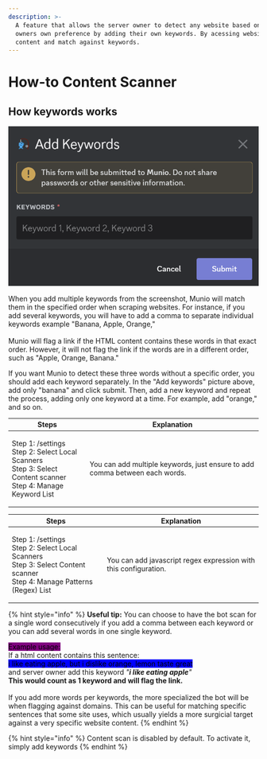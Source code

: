 ```yaml
---
description: >-
  A feature that allows the server owner to detect any website based on server
  owners own preference by adding their own keywords. By acessing website html
  content and match against keywords.
---
```


# How-to Content Scanner

## How keywords works

![](<../.gitbook/assets/bild (1).png>)

When you add multiple keywords from the screenshot, Munio will match them in the specified order when scraping websites. For instance, if you add several keywords, you will have to add a comma to separate individual keywords example "Banana, Apple, Orange," \
\
Munio will flag a link if the HTML content contains these words in that exact order. However, it will not flag the link if the words are in a different order, such as "Apple, Orange, Banana."

If you want Munio to detect these three words without a specific order, you should add each keyword separately. In the "Add keywords" picture above, add only "banana" and click submit. Then, add a new keyword and repeat the process, adding only one keyword at a time. For example, add "orange," and so on.

| Steps                                                                                                                       | Explanation                                                                  |
| --------------------------------------------------------------------------------------------------------------------------- | ---------------------------------------------------------------------------- |
| <p>Step 1:  /settings<br>Step 2: Select Local Scanners<br>Step 3: Select Content scanner<br>Step 4: Manage Keyword List</p> | You can add multiple keywords, just ensure to add comma between each words.  |

| Steps                                                                                                                                | Explanation                                                       |
| ------------------------------------------------------------------------------------------------------------------------------------ | ----------------------------------------------------------------- |
| <p>Step 1:  /settings<br>Step 2: Select Local Scanners<br>Step 3: Select Content scanner<br>Step 4: Manage Patterns (Regex) List</p> | You can add javascript regex expression with this configuration.  |

{% hint style="info" %}
**Useful tip:** You can choose to have the bot scan for a single word consecutively if you add a comma between each keyword or you can add several words in one single keyword.&#x20;

<mark style="background-color:purple;">Example usage:</mark>\
If a html content contains this sentence: \
<mark style="background-color:blue;">i like eating apple, but i dislike orange, lemon taste great</mark>\
and server owner add this keyword _"**i like eating apple**"_ \
**This would count as 1 keyword and will flag the link.**\
\
If you add more words per keywords, the more specialized the bot will be when flagging against domains. This can be useful for matching specific sentences that some site uses, which usually yields a more surgicial target against a very specific website content.
{% endhint %}

{% hint style="info" %}
Content scan is disabled by default. To activate it, simply add keywords
{% endhint %}



